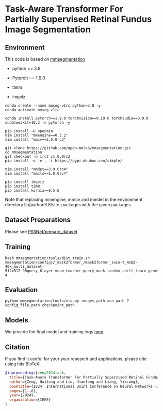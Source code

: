 # Task-Aware Transformer For Partially Supervised Retinal Fundus Image Segmentation    

## Environment

This code is based on [mmsegmentation](https://github.com/open-mmlab/mmsegmentation/)

* python == 3.8

* Pytorch == 1.9.0

* timm

* imgviz

```shell
conda create --name mmseg-v1rc python=3.8 -y
conda activate mmseg-v1rc

conda install pytorch==1.9.0 torchvision==0.10.0 torchaudio==0.9.0 cudatoolkit=10.2 -c pytorch -y

pip install -U openmim
mim install "mmengine==0.3.2"
mim install "mmcv==2.0.0rc3"

git clone https://github.com/open-mmlab/mmsegmentation.git
cd mmsegmentation
git checkout -b 1rc2 v1.0.0rc2
pip install -v -e . -i https://pypi.douban.com/simple/

mim install "mmdet==3.0.0rc4"
mim install "mmcls==1.0.0rc4"

pip install imgviz
pip install timm
pip install kornia==0.5.8
```

Note that replacing mmengine, mmcv and mmdet in the environment directory lib/python3.8/site-packages with the given packages.

## Dataset Preparations

Please see [PSSNet/prepare_dataset](https://github.com/CVIU-CSU/PSSNet/tree/master/prepare_dataset)

## Training

```shell
bash mmsegmentation/tools/dist_train.sh mmsegmentation/configs/_mask2former_/mask2former_swin-t_4xb2-40k_multi_dataset-512x512_90query_6layer_mean_teacher_query_mask_random_shift_learn_generate_query_mask_feature_pseudo_factor.py 4
```

## Evaluation

```shell
python mmsegmentation/tools/vis.py images_path ann_path 7 config_file_path checkpoint_path
```

## Models

We provide the final model and training logs [here](https://pan.baidu.com/s/1OMHKG6uWn4-rizZ5Hywgqw?pwd=8fcz)

## Citation

If you find it useful for your your research and applications, please cite using this BibTeX:

```bibtex
@inproceedings{zeng2024task,
  title={Task-Aware Transformer For Partially Supervised Retinal Fundus Image Segmentation},
  author={Zeng, Hailong and Liu, Jianfeng and Liang, Yixiong},
  booktitle={2024  International Joint Conference on Neural Networks (IJCNN)},
  pages={1--8},
  year={2024},
  organization={IEEE}
}
```



